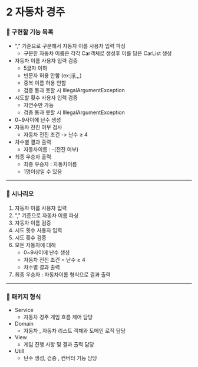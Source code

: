 # 2 자동차 경주

### 💯 구현할 기능 목록

- "," 기준으로 구분해서 자동차 이름 사용자 입력 파싱
    - 구분한 자동차 이름은 각각 Car객체로 생성후 이를 담은 CarList 생성
- 자동차 이름 사용자 입력 검증
    - 5글자 이하
    - 빈문자 허용 안함 (ex:jiji,,,)
    - 중복 이름 허용 안함
    - 검증 통과 못할 시 IllegalArgumentException
- 시도할 횟수 사용자 입력 검증
    - 자연수만 가능
    - 검증 통과 못할 시 IllegalArgumentException
- 0~9사이에 난수 생성
- 자동차 전진 여부 검사
    - 자동차 전진 조건 -> 난수 ≥ 4
- 차수별 결과 출력
    - 자동차이름 : -(전진 여부)
- 최종 우승자 출력
    - 최종 우승자 : 자동차이름
    - 1명이상일 수 있음

---

### 📖 시나리오

1. 자동차 이름 사용자 입력
2. "," 기준으로 자동차 이름 파싱
3. 자동차 이름 검증
4. 시도 횟수 사용자 입력
5. 시도 횟수 검증
6. 모든 자동차에 대해
    - 0~9사이에 난수 생성
    - 자동차 전진 조건 = 난수 ≥ 4
    - 차수별 결과 출력
7. 최종 우승자 : 자동차이름 형식으로 결과 출력

---

### 🍿 패키지 형식

- Service
    - 자동차 경주 게임 흐름 제어 담당
- Domain
    - 자동차 , 자동차 리스트 객체와 도메인 로직 담당
- View
    - 게임 진행 사항 및 결과 출력 담당
- Utill
    - 난수 생성, 검증 , 컨버터 기능 담당